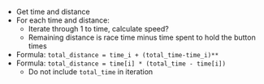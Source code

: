 - Get time and distance
- For each time and distance:
	- Iterate through 1 to time, calculate speed?
	- Remaining distance is race time minus time spent to hold the button times
- Formula: `total_distance = time_i + (total_time-time_i)**`
- Formula: `total_distance = time[i] * (total_time - time[i])`
	- Do not include `total_time` in iteration